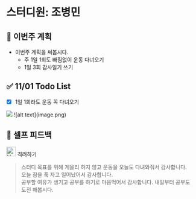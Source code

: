 # 스터디원: 조병민

## 🚀 이번주 계획

- 이번주 계획을 써봅시다.
  - 주 1일 1회도 빠짐없이 운동 다녀오기
  - 1일 3회 감사일기 쓰기

## ✅ 11/01 Todo List

- [x] 1일 1회라도 운동 꼭 다녀오기
<img src='https://postfiles.pstatic.net/MjAyNDExMTRfMjk4/MDAxNzMxNTg5MjAxMjk5.sa-kfmRpYa_ByG5jzygcpLz77G4M7wOEUp68KVUcYdEg.ecCRKAUXUaZXC2gso6F7yJasJ0keE6aRAElnneaME0cg.JPEG/%E3%85%82%E3%85%88%E3%84%B7.jpg?type=w966'>
![alt text](image.png)

## 🎉 셀프 피드백

<img src="https://raw.githubusercontent.com/Tarikul-Islam-Anik/Animated-Fluent-Emojis/master/Emojis/Smilies/Hugging%20Face.png" alt="Hugging Face" width="25" height="25"> 격려하기</img>

> 스터디 목표를 위해 게을리 하지 않고 운동을 오늘도 다녀와줘서 감사합니다. <br/>
> 오늘 잠을 푹 자고 일어났어서 감사합니다. <br/>
> 공부할 여유가 생기고 공부를 하기로 마음먹어서 감사합니다. 내일부터 공부도 도전 해봅시다.

